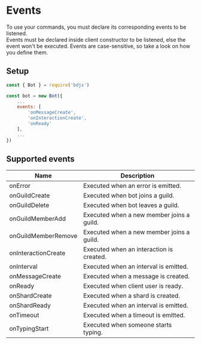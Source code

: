 # Events
To use your commands, you must declare its corresponding events to be listened. <br>
Events must be declared inside client constructor to be listened, 
else the event won't be executed. Events are case-sensitive, 
so take a look on how you define them.

## Setup
```js
const { Bot } = require('bdjs')

const bot = new Bot({
    ...
    events: [
        'onMessageCreate',
        'onInteractionCreate',
        'onReady'
    ],
    ...
})
```

## Supported events
|        Name         |                Description                |
|---------------------|-------------------------------------------|
| onError             | Executed when an error is emitted.        |
| onGuildCreate       | Executed when bot joins a guild.          |
| onGuildDelete       | Executed when bot leaves a guild.         |
| onGuildMemberAdd    | Executed when a new member joins a guild. |
| onGuildMemberRemove | Executed when a new member joins a guild. |
| onInteractionCreate | Executed when an interaction is created.  |
| onInterval          | Executed when an interval is emitted.     |
| onMessageCreate     | Executed when a message is created.       |
| onReady             | Executed when client user is ready.       |
| onShardCreate       | Executed when a shard is created.         |
| onShardReady        | Executed when an interval is emitted.     |
| onTimeout           | Executed when a timeout is emitted.       |
| onTypingStart       | Executed when someone starts typing.      |